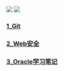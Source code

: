 [![](https://badgen.net/badge/icon/rss?icon=rss&label)](https://github.com/Truman1970/Truman_notebook/commits.atom) 
[![](https://badgen.net/badge/icon/Telegram?icon=telegram&label)](https://t.me/GnaHz5) 

### [1_Git](./Docs/1_Git.md)
### [2_Web安全](./Docs/2_Web安全.md)
### [3_Oracle学习笔记](./Docs/3_Oracle学习笔记.md)